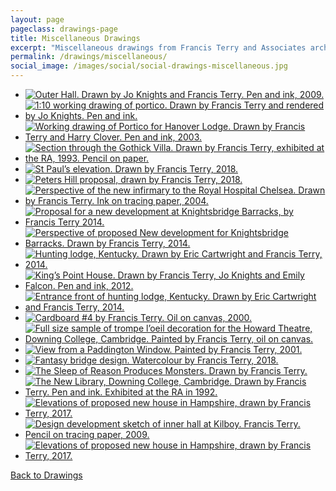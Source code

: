 ```yaml
---
layout: page
pageclass: drawings-page
title: Miscellaneous Drawings
excerpt: "Miscellaneous drawings from Francis Terry and Associates architects. Subjects include halls and porticos among others."
permalink: /drawings/miscellaneous/
social_image: /images/social/social-drawings-miscellaneous.jpg
---
```


<ul class="list">

<li class="third">
<a class="fancybox" rel="group" href="/images/drawings/dec15_19.jpg" title="Outer Hall. Drawn by Jo Knights and Francis Terry. Pen and ink, 2009.">
<img class="lazy" src="/images/drawings/thumbs/dec15_19.jpg" alt="Outer Hall. Drawn by Jo Knights and Francis Terry. Pen and ink, 2009." />
</a>
</li>

<li class="third">
<a class="fancybox" rel="group" href="/images/drawings/dec15_39.jpg" title="1:10 working drawing of portico. Drawn by Francis Terry and rendered by Jo Knights. Pen and ink.">
<img class="lazy" src="/images/drawings/thumbs/dec15_39.jpg" alt="1:10 working drawing of portico. Drawn by Francis Terry and rendered by Jo Knights. Pen and ink." />
</a>
</li>

<li class="third">
<a class="fancybox" rel="group" href="/images/drawings/dec15_38.jpg" title="Working drawing of Portico for Hanover Lodge. Drawn by Francis Terry and Harry Clover. Pen and ink, 2003.">
<img class="lazy" src="/images/drawings/thumbs/dec15_38.jpg" alt="Working drawing of Portico for Hanover Lodge. Drawn by Francis Terry and Harry Clover. Pen and ink, 2003." />
</a>
</li>

<li class="third">
<a class="fancybox" rel="group" href="/images/drawings/90s_image2.jpg" title="Section through the Gothick Villa. Drawn by Francis Terry, exhibited at the RA, 1993. Pencil on paper.">
<img class="lazy" src="/images/drawings/thumbs/90s_image2.jpg" alt="Section through the Gothick Villa. Drawn by Francis Terry, exhibited at the RA, 1993. Pencil on paper." />
</a>
</li>

<li class="third">
<a class="fancybox" rel="group" href="/images/drawings/st-pauls-elevation.jpg" title="St Paul’s elevation. Drawn by Francis Terry, 2018.">
<img class="lazy" src="/images/drawings/thumbs/st-pauls-elevation.jpg" alt="St Paul’s elevation. Drawn by Francis Terry, 2018." />
</a>
</li>

<li class="third">
<a class="fancybox" rel="group" href="/images/drawings/peters-hill.jpg" title="Peters Hill proposal, drawn by Francis Terry, 2018.">
<img class="lazy" src="/images/drawings/thumbs/peters-hill.jpg" alt="Peters Hill proposal, drawn by Francis Terry, 2018." />
</a>
</li>

<li class="third">
<a class="fancybox" rel="group" href="/images/drawings/threeclassicists_image5.jpg" title="Perspective of the new infirmary to the Royal Hospital Chelsea. Drawn by Francis Terry. Ink on tracing paper, 2004.">
<img class="lazy" src="/images/drawings/thumbs/threeclassicists_image5.jpg" alt="Perspective of the new infirmary to the Royal Hospital Chelsea. Drawn by Francis Terry. Ink on tracing paper, 2004." />
</a>
</li>

<li class="third">
<a class="fancybox" rel="group" href="/images/drawings/hyde-park-barracks-dec-2014.jpg" title="Proposal for a new development at Knightsbridge Barracks, by Francis Terry 2014.">
<img class="lazy" src="/images/drawings/thumbs/hyde-park-barracks-dec-2014.jpg" alt="Proposal for a new development at Knightsbridge Barracks, by Francis Terry 2014." />
</a>
</li>

<li class="third">
<a class="fancybox" rel="group" href="/images/drawings/hyde-park-barracks-2015.jpg" title="Perspective of proposed New development for Knightsbridge Barracks. Drawn by Francis Terry, 2014.">
<img class="lazy" src="/images/drawings/thumbs/hyde-park-barracks-2015.jpg" alt="Perspective of proposed New development for Knightsbridge Barracks. Drawn by Francis Terry, 2014." />
</a>
</li>

<li class="third">
<a class="fancybox" rel="group" href="/images/drawings/dec15_03.jpg" title="Hunting lodge, Kentucky. Drawn by Eric Cartwright and Francis Terry, 2014.">
<img class="lazy" src="/images/drawings/thumbs/dec15_03.jpg" alt="Hunting lodge, Kentucky. Drawn by Eric Cartwright and Francis Terry, 2014." />
</a>
</li>

<li class="third">
<a class="fancybox" rel="group" href="/images/drawings/dec15_17.jpg" title="King’s Point House. Drawn by Francis Terry, Jo Knights and Emily Falcon. Pen and ink, 2012.">
<img class="lazy" src="/images/drawings/thumbs/dec15_17.jpg" alt="King’s Point House. Drawn by Francis Terry, Jo Knights and Emily Falcon. Pen and ink, 2012." />
</a>
</li>

<li class="third">
<a class="fancybox" rel="group" href="/images/drawings/dec15_10.jpg" title="Entrance front of hunting lodge, Kentucky. Drawn by Eric Cartwright and Francis Terry, 2014.">
<img class="lazy" src="/images/drawings/thumbs/dec15_10.jpg" alt="Entrance front of hunting lodge, Kentucky. Drawn by Eric Cartwright and Francis Terry, 2014." />
</a>
</li>

<li class="third">
<a class="fancybox" rel="group" href="/images/drawings/dec15_20.jpg" title="Cardboard #4 by Francis Terry. Oil on canvas, 2000.">
<img class="lazy" src="/images/drawings/thumbs/dec15_20.jpg" alt="Cardboard #4 by Francis Terry. Oil on canvas, 2000." />
</a>
</li>

<li class="third">
<a class="fancybox" rel="group" href="/images/drawings/threeclassicists_image7.jpg" title="Full size sample of trompe l’oeil decoration for the Howard Theatre, Downing College, Cambridge. Painted by Francis Terry, oil on canvas.">
<img class="lazy" src="/images/drawings/thumbs/threeclassicists_image7.jpg" alt="Full size sample of trompe l’oeil decoration for the Howard Theatre, Downing College, Cambridge. Painted by Francis Terry, oil on canvas." />
</a>
</li>

<li class="third">
<a class="fancybox" rel="group" href="/images/drawings/dec15_35.jpg" title="View from a Paddington Window. Painted by Francis Terry, 2001.">
<img class="lazy" src="/images/drawings/thumbs/dec15_35.jpg" alt="View from a Paddington Window. Painted by Francis Terry, 2001." />
</a>
</li>

<li class="third">
<a class="fancybox" rel="group" href="/images/drawings/fantasy-bridge-design.jpg" title="Fantasy bridge design. Watercolour by Francis Terry, 2018.">
<img class="lazy" src="/images/drawings/thumbs/fantasy-bridge-design.jpg" alt="Fantasy bridge design. Watercolour by Francis Terry, 2018." />
</a>
</li>

<li class="third">
<a class="fancybox" rel="group" href="/images/drawings/with-apologies-to-goya.jpg" title="The Sleep of Reason Produces Monsters. Drawn by Francis Terry.">
<img class="lazy" src="/images/drawings/thumbs/with-apologies-to-goya.jpg" alt="The Sleep of Reason Produces Monsters. Drawn by Francis Terry." />
</a>
</li>

<li class="third">
<a class="fancybox" rel="group" href="/images/drawings/90s_image1.jpg" title="The New Library, Downing College, Cambridge. Drawn by Francis Terry. Pen and ink. Exhibited at the RA in 1992.">
<img class="lazy" src="/images/drawings/thumbs/90s_image1.jpg" alt="The New Library, Downing College, Cambridge. Drawn by Francis Terry. Pen and ink. Exhibited at the RA in 1992." />
</a>
</li>

<li class="third">
<a class="fancybox" rel="group" href="/images/drawings/new-house-in-hampshire-francis-terry-2017.jpg" title="Elevations of proposed new house in Hampshire, drawn by Francis Terry, 2017.">
<img class="lazy" src="/images/drawings/thumbs/new-house-in-hampshire-francis-terry-2017.jpg" alt="Elevations of proposed new house in Hampshire, drawn by Francis Terry, 2017." />
</a>
</li>

<li class="third">
<a class="fancybox" rel="group" href="/images/drawings/dec15_22.jpg" title="Design development sketch of inner hall at Kilboy. Francis Terry. Pencil on tracing paper, 2009.">
<img class="lazy" src="/images/drawings/thumbs/dec15_22.jpg" alt="Design development sketch of inner hall at Kilboy. Francis Terry. Pencil on tracing paper, 2009." />
</a>
</li>

<li class="third">
<a class="fancybox" rel="group" href="/images/drawings/new-house-in-hampshire-francis-terry-2017.jpg" title="Elevations of proposed new house in Hampshire, drawn by Francis Terry, 2017.">
<img class="lazy" src="/images/drawings/thumbs/new-house-in-hampshire-francis-terry-2017.jpg" alt="Elevations of proposed new house in Hampshire, drawn by Francis Terry, 2017." />
</a>
</li>

</ul>

<p><a href="/drawings/" class="button" alt="Sketches">Back to Drawings</a></p>